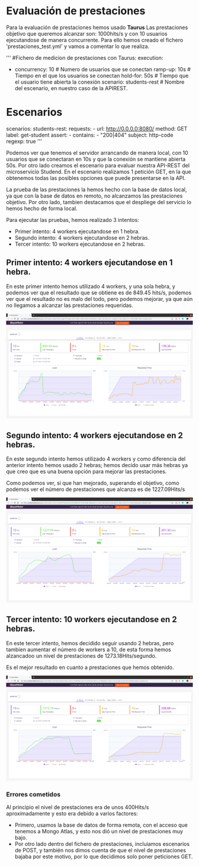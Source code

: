 # Evaluación de prestaciones

Para la evaluación de prestaciones hemos usado **Taurus**
Las prestaciones objetivo que queremos alcanzar son: 1000hits/s y con 10 usuarios ejecutandose de manera concurrente.
Para ello hemos creado el fichero 'prestaciones_test.yml' y vamos a comentar lo que realiza.


'''
#Fichero de medicion de prestaciones con Taurus:
execution:
  - concurrency: 10 # Numero de usuarios que se conectan
    ramp-up: 10s    # Tiempo en el que los usuarios se conectan
    hold-for: 50s   # Tiempo que el usuario tiene abierta la conexión
    scenario: students-rest  # Nombre del escenario, en nuestro caso de la APIREST.

# Escenarios
scenarios:
  students-rest:
      requests:
        - url: http://0.0.0.0:8080/
          method: GET
          label: get-student
          assert:
          - contains:
            - "200|404"
            subject: http-code
            regexp: true
'''

Podemos ver que tenemos el servidor arrancando de manera local, con 10 usuarios que se conectaran en 10s y que la conexión se mantiene abierta 50s.
Por otro lado creamos el escenario para evaluar nuestra API-REST del microservicio Studend.
En el escenario realizamos 1 petición GET, en la que obtenemos todas las posibles opciones que puede presentarse en la API.

La prueba de las prestaciones la hemos hecho con la base de datos local, ya que con la base de datos en remoto, no alcanzamos las prestaciones objetivo.
Por otro lado, tambien destacamos que el despliege del servicio lo hemos hecho de forma local.

Para ejecutar las pruebas, hemos realizado 3 intentos:

- Primer intento: 4 workers ejecutandose en 1 hebra.
- Segundo intento: 4 workers ejecutandose en 2 hebras.
- Tercer intento: 10 workers ejecutandose en 2 hebras.


## Primer intento: 4 workers ejecutandose en 1 hebra.

En este primer intento hemos utilizado 4 workers, y una sola hebra, y podemos ver que el resultado que se obtiene es de 849.45 hits/s, podemos ver que el resultado no es malo del todo, pero podemos mejorar, ya que aún no llegamos a alcanzar las prestaciones requeridas.

![Primer intento](https://github.com/natalia2911/Proyecto-CloudComputing/blob/master/img/4w-1h.png)


## Segundo intento: 4 workers ejecutandose en 2 hebras.

En este segundo intento hemos utilizado 4 workers y como diferencia del anterior intento hemos usado 2 hebras; hemos decido usar más hebras ya que creo que es una buena opción para mejorar las prestaciones.

Como podemos ver, si que han mejorado, superando el objetivo, como podemos ver el número de prestaciones que alcanza es de 1227.09Hits/s

![Segundo intento](https://github.com/natalia2911/Proyecto-CloudComputing/blob/master/img/4w-2h.png)


## Tercer intento: 10 workers ejecutandose en 2 hebras.

En este tercer intento, hemos decidido seguir usando 2 hebras, pero tambíen aumentar el número de workers a 10, de esta forma hemos alzancadoo un nivel de prestaciones de 1273.18Hits/segundo.

Es el mejor resultado en cuanto a prestaciones que hemos obtenido.

![Tercer intento](https://github.com/natalia2911/Proyecto-CloudComputing/blob/master/img/10w-2h.png)

### Errores cometidos

Al principio el nivel de prestaciones era de unos 400Hits/s aproximadamente y esto era debido a varios factores:
* Primero, usamos la base de datos de forma remota, con el acceso que tenemos a Mongo Atlas, y esto nos dió un nivel de prestaciones muy bajo.
* Por otro lado dentro del fichero de prestaciones, incluiamos escenarios de POST, y también nos dimos cuenta de que el nivel de prestaciones bajaba por este motivo, por lo que decidimos solo poner peticiones GET.
